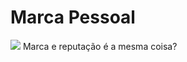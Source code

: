 # Marca Pessoal
<img src="https://amarodaluz.com.br/site/wp-content/uploads/2020/11/img_2268_foto_1_x.jpg" />
Marca e reputação é a mesma coisa?
